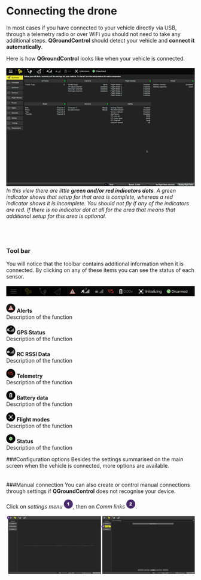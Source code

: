 # Connecting the drone
In most cases if you have connected to your vehicle directly via USB, through a telemetry radio or over WiFi you should not need to take any additional steps. **QGroundControl** should detect your vehicle and **connect it automatically**.

Here is how **QGroundControl** looks like when your vehicle is connected. 
<br>
<br>
![](02_connecting_the_drone_screen.jpg)
<br>
*In this view there are little **green and/or red indicators dots**. A green indicator shows that setup for that area is complete, whereas a red indicator shows it is incomplete. You should not fly if any of the indicators are red.
If there is no indicator dot at all for the area that means that additional setup for this area is optional.*
<br>
<br>
<br>
<br>
### Tool bar
You will notice that the toolbar contains additional information when it is connected. By clicking on any of these items you can see the status of each sensor.
<br>
<br>
![](02_connecting_the_drone_menu.jpg)
<br>
<br>
![](02_ic_connecting_the_drone_screen_alerts.png) **Alerts**
<br>Description of the function

![](02_ic_connecting_the_drone_screen_gps.png) **GPS Status**
<br>Description of the function

![](02_ic_connecting_the_drone_screen_rc.png) **RC RSSI Data**
<br>Description of the function

![](02_ic_connecting_the_drone_screen_telemetry.png) **Telemetry**
<br>Description of the function

![](02_ic_connecting_the_drone_screen_battery.png) **Battery data**
<br>Description of the function

![](02_ic_connecting_the_drone_screen_flight-modes.png) **Flight modes**
<br>Description of the function

![](02_ic_connecting_the_drone_screen_status.png) **Status**
<br>Description of the function




###Configuration options
Besides the settings summarised on the main screen when the vehicle is connected, more options are available.
<br>
<br>
<br>
###Manual connection
You can also create or control manual connections through settings if **QGroundControl** does not recognise your device.

Click on *settings menu* ![](01.png), then on *Comm links* ![](02.png).
<br>
<br>
![](02_connecting_the_drone_screen_manual_connection.jpg)